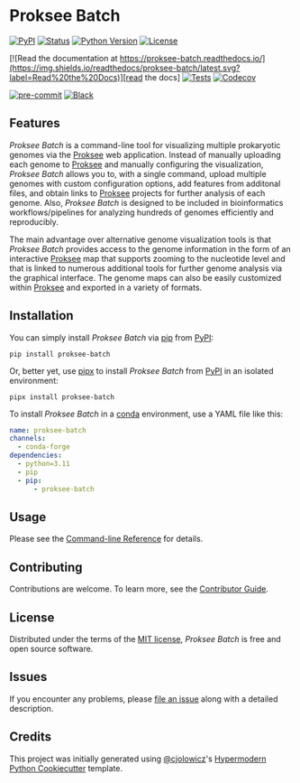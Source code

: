 # Proksee Batch

[![PyPI](https://img.shields.io/pypi/v/proksee-batch.svg)][pypi_]
[![Status](https://img.shields.io/pypi/status/proksee-batch.svg)][status]
[![Python Version](https://img.shields.io/pypi/pyversions/proksee-batch)][python version]
[![License](https://img.shields.io/pypi/l/proksee-batch)][license]

[![Read the documentation at https://proksee-batch.readthedocs.io/](https://img.shields.io/readthedocs/proksee-batch/latest.svg?label=Read%20the%20Docs)][read the docs]
[![Tests](https://github.com/stothard-group/proksee-batch/workflows/Tests/badge.svg)][tests]
[![Codecov](https://codecov.io/gh/stothard-group/proksee-batch/branch/main/graph/badge.svg)][codecov]

[![pre-commit](https://img.shields.io/badge/pre--commit-enabled-brightgreen?logo=pre-commit&logoColor=white)][pre-commit]
[![Black](https://img.shields.io/badge/code%20style-black-000000.svg)][black]

[pypi_]: https://pypi.org/project/proksee-batch/
[status]: https://pypi.org/project/proksee-batch/
[python version]: https://pypi.org/project/proksee-batch
[read the docs]: https://proksee-batch.readthedocs.io/
[tests]: https://github.com/stothard-group/proksee-batch/actions?workflow=Tests
[codecov]: https://app.codecov.io/gh/stothard-groupproksee-batch
[pre-commit]: https://github.com/pre-commit/pre-commit
[black]: https://github.com/psf/black

## Features

_Proksee Batch_ is a command-line tool for visualizing multiple prokaryotic
genomes via the [Proksee] web application. Instead of manually uploading each
genome to [Proksee] and manually configuring the visualization, _Proksee Batch_
allows you to, with a single command, upload multiple genomes with custom
configuration options, add features from additonal files, and obtain links to
[Proksee] projects for further analysis of each genome. Also, _Proksee Batch_ is
designed to be included in bioinformatics workflows/pipelines for analyzing
hundreds of genomes efficiently and reproducibly.

The main advantage over alternative genome visualization tools is that _Proksee
Batch_ provides access to the genome information in the form of an interactive
[Proksee] map that supports zooming to the nucleotide level and that is linked
to numerous additional tools for further genome analysis via the graphical
interface. The genome maps can also be easily customized within [Proksee] and
exported in a variety of formats.

## Installation

You can simply install _Proksee Batch_ via [pip] from [PyPI]:

```console
pip install proksee-batch
```

Or, better yet, use [pipx] to install _Proksee Batch_ from [PyPI] in an isolated environment:

```console
pipx install proksee-batch
```

To install _Proksee Batch_ in a [conda] environment, use a YAML file like this:

```yaml
name: proksee-batch
channels:
  - conda-forge
dependencies:
  - python=3.11
  - pip
  - pip:
      - proksee-batch
```

## Usage

Please see the [Command-line Reference] for details.

## Contributing

Contributions are welcome.
To learn more, see the [Contributor Guide].

## License

Distributed under the terms of the [MIT license][license],
_Proksee Batch_ is free and open source software.

## Issues

If you encounter any problems,
please [file an issue] along with a detailed description.

## Credits

This project was initially generated using [@cjolowicz]'s [Hypermodern Python Cookiecutter] template.

[@cjolowicz]: https://github.com/cjolowicz
[pypi]: https://pypi.org/
[hypermodern python cookiecutter]: https://github.com/cjolowicz/cookiecutter-hypermodern-python
[file an issue]: https://github.com/stothard-group/proksee-batch/issues
[pip]: https://pip.pypa.io/
[pipx]: https://pipx.pypa.io/stable/
[conda]: https://docs.conda.io/en/latest/
[proksee]: https://proksee.ca

<!-- github-only -->

[license]: https://github.com/stothard-group/proksee-batch/blob/main/LICENSE
[contributor guide]: https://github.com/stothard-group/proksee-batch/blob/main/CONTRIBUTING.md
[command-line reference]: https://proksee-batch.readthedocs.io/en/latest/usage.html
